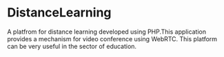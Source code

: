 DistanceLearning
================

A platfrom for distance learning developed using PHP.This application provides a mechanism for video conference using WebRTC. This platform can be very useful in the sector of education.
